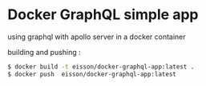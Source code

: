 # Docker GraphQL simple app

using graphql with apollo server in a docker container

building and pushing :
```bash
$ docker build -t eisson/docker-graphql-app:latest .
$ docker push  eisson/docker-graphql-app:latest 
```